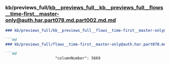 ### kb/previews_full/kb__previews_full__kb__previews_full__flows__time-first__master-only@auth.har.part078.md.part002.md.md

```md
### kb/previews_full/kb__previews_full__flows__time-first__master-only@auth.har.part078.md.part002.md

```md
### kb/previews_full/flows__time-first__master-only@auth.har.part078.md (part 002)

```md
                      "columnNumber": 5669
                   
```

```

```

```
